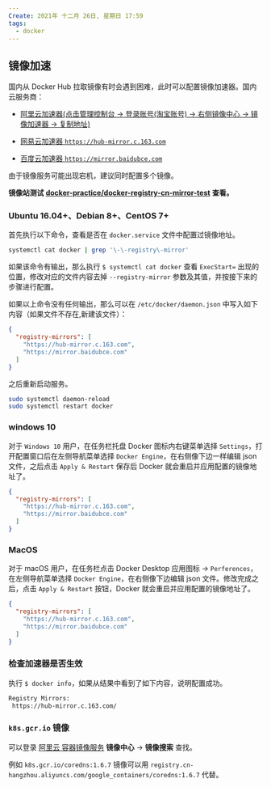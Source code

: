 ```yaml
---
Create: 2021年 十二月 26日, 星期日 17:59
tags: 
  - docker
---
```


## 镜像加速

国内从 Docker Hub 拉取镜像有时会遇到困难，此时可以配置镜像加速器。国内云服务商：

- [阿里云加速器(点击管理控制台 -> 登录账号(淘宝账号) -> 右侧镜像中心 -> 镜像加速器 -> 复制地址)](https://www.aliyun.com/product/acr?source=5176.11533457&userCode=8lx5zmtu)

- [网易云加速器 `https://hub-mirror.c.163.com`](https://www.163yun.com/help/documents/56918246390157312)

- [百度云加速器 `https://mirror.baidubce.com`](https://cloud.baidu.com/doc/CCE/s/Yjxppt74z#使用dockerhub加速器)

由于镜像服务可能出现宕机，建议同时配置多个镜像。

**镜像站测试** [**docker-practice/docker-registry-cn-mirror-test**](https://github.com/docker-practice/docker-registry-cn-mirror-test/actions) **查看。**

### Ubuntu 16.04+、Debian 8+、CentOS 7+

首先执行以下命令，查看是否在 `docker.service` 文件中配置过镜像地址。

```bash
systemctl cat docker | grep '\-\-registry\-mirror'
```

如果该命令有输出，那么执行 `$ systemctl cat docker` 查看 `ExecStart=` 出现的位置，修改对应的文件内容去掉 `--registry-mirror` 参数及其值，并按接下来的步骤进行配置。

如果以上命令没有任何输出，那么可以在 `/etc/docker/daemon.json` 中写入如下内容（如果文件不存在,新建该文件）：

```json
{
  "registry-mirrors": [
    "https://hub-mirror.c.163.com",
    "https://mirror.baidubce.com"
  ]
}
```

之后重新启动服务。

```bash
sudo systemctl daemon-reload
sudo systemctl restart docker
```

### windows 10

对于 `Windows 10` 用户，在任务栏托盘 Docker 图标内右键菜单选择 `Settings`，打开配置窗口后在左侧导航菜单选择 `Docker Engine`，在右侧像下边一样编辑 json 文件，之后点击 `Apply & Restart` 保存后 Docker 就会重启并应用配置的镜像地址了。

```json
{
  "registry-mirrors": [
    "https://hub-mirror.c.163.com",
    "https://mirror.baidubce.com"
  ]
}
```

### MacOS

对于 macOS 用户，在任务栏点击 Docker Desktop 应用图标 -> `Perferences`，在左侧导航菜单选择 `Docker Engine`，在右侧像下边编辑 json 文件。修改完成之后，点击 `Apply & Restart` 按钮，Docker 就会重启并应用配置的镜像地址了。

```json
{
  "registry-mirrors": [
    "https://hub-mirror.c.163.com",
    "https://mirror.baidubce.com"
  ]
}
```

### 检查加速器是否生效

执行 `$ docker info`，如果从结果中看到了如下内容，说明配置成功。

```bash
Registry Mirrors:
 https://hub-mirror.c.163.com/
```

### `k8s.gcr.io` 镜像

可以登录 [阿里云 容器镜像服务](https://www.aliyun.com/product/acr?source=5176.11533457&userCode=8lx5zmtu&type=copy) **镜像中心** -> **镜像搜索** 查找。

例如 `k8s.gcr.io/coredns:1.6.7` 镜像可以用 `registry.cn-hangzhou.aliyuncs.com/google_containers/coredns:1.6.7` 代替。







